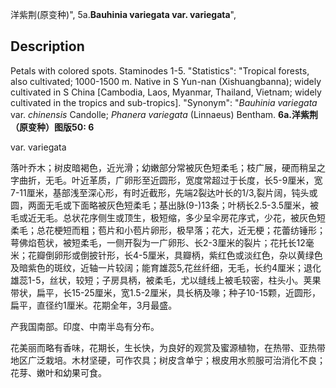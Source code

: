 洋紫荆(原变种)",
5a.**Bauhinia variegata var. variegata**",

## Description
Petals with colored spots. Staminodes 1-5.
  "Statistics": "Tropical forests, also cultivated; 1000-1500 m. Native in S Yun-nan (Xishuangbanna); widely cultivated in S China [Cambodia, Laos, Myanmar, Thailand, Vietnam; widely cultivated in the tropics and sub-tropics].
  "Synonym": "*Bauhinia variegata* var. *chinensis* Candolle; *Phanera variegata* (Linnaeus) Bentham.
**6a.洋紫荆（原变种）图版50: 6**

var. variegata

落叶乔木；树皮暗褐色，近光滑；幼嫩部分常被灰色短柔毛；枝广展，硬而稍呈之字曲折，无毛。叶近革质，广卵形至近圆形，宽度常超过于长度，长5-9厘米，宽7-11厘米，基部浅至深心形，有时近截形，先端2裂达叶长的1/3,裂片阔，钝头或圆，两面无毛或下面略被灰色短柔毛；基出脉(9-)13条；叶柄长2.5-3.5厘米，被毛或近无毛。总状花序侧生或顶生，极短缩，多少呈伞房花序式，少花，被灰色短柔毛；总花梗短而粗；苞片和小苞片卵形，极早落；花大，近无梗；花蕾纺锤形；萼佛焰苞状，被短柔毛，一侧开裂为一广卵形、长2-3厘米的裂片；花托长12毫米；花瓣倒卵形或倒披针形，长4-5厘米，具瓣柄，紫红色或淡红色，杂以黄绿色及暗紫色的斑纹，近轴一片较阔；能育雄蕊5,花丝纤细，无毛，长约4厘米；退化雄蕊1-5，丝状，较短；子房具柄，被柔毛，尤以缝线上被毛较密，柱头小。荚果带状，扁平，长15-25厘米，宽1.5-2厘米，具长柄及喙；种子10-15颗，近圆形，扁平，直径约1厘米。花期全年，3月最盛。

产我国南部。印度、中南半岛有分布。

花美丽而略有香味，花期长，生长快，为良好的观赏及蜜源植物，在热带、亚热带地区广泛栽培。木材坚硬，可作农具；树皮含单宁；根皮用水煎服可治消化不良；花芽、嫩叶和幼果可食。
